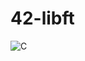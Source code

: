 # 42-libft

![C](https://img.shields.io/badge/c-%2300599C.svg?style=for-the-badge&logo=c&logoColor=white)
